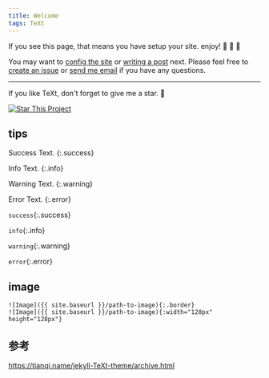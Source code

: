 ```yaml
---
title: Welcome
tags: TeXt
---
```


If you see this page, that means you have setup your site. enjoy! :ghost: :ghost: :ghost:

You may want to [config the site](https://tianqi.name/jekyll-TeXt-theme/docs/en/configuration) or [writing a post](https://tianqi.name/jekyll-TeXt-theme/docs/en/writing-posts) next. Please feel free to [create an issue](https://github.com/kitian616/jekyll-TeXt-theme/issues) or [send me email](mailto:kitian616@outlook.com) if you have any questions.

<!--more-->

---

If you like TeXt, don't forget to give me a star. :star2:

[![Star This Project](https://img.shields.io/github/stars/kitian616/jekyll-TeXt-theme.svg?label=Stars&style=social)](https://github.com/kitian616/jekyll-TeXt-theme/)


## tips
Success Text.
{:.success}

Info Text.
{:.info}

Warning Text.
{:.warning}

Error Text.
{:.error}


`success`{:.success}

`info`{:.info}

`warning`{:.warning}

`error`{:.error}

## image

```
![Image]({{ site.baseurl }}/path-to-image){:.border}
![Image]({{ site.baseurl }}/path-to-image){:width="128px" height="128px"}
```


## 参考

https://tianqi.name/jekyll-TeXt-theme/archive.html

